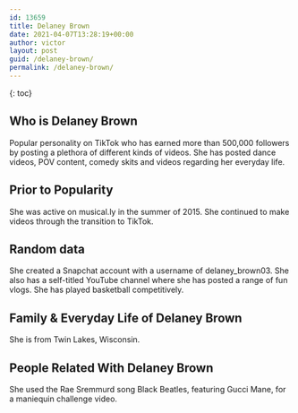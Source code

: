 ```yaml
---
id: 13659
title: Delaney Brown
date: 2021-04-07T13:28:19+00:00
author: victor
layout: post
guid: /delaney-brown/
permalink: /delaney-brown/
---
```



{: toc}


## Who is Delaney Brown



Popular personality on TikTok who has earned more than 500,000 followers by posting a plethora of different kinds of videos. She has posted dance videos, POV content, comedy skits and videos regarding her everyday life.

                
                
                
## Prior to Popularity



She was active on musical.ly in the summer of 2015. She continued to make videos through the transition to TikTok.

                
                
                
## Random data



She created a Snapchat account with a username of delaney_brown03. She also has a self-titled YouTube channel where she has posted a range of fun vlogs. She has played basketball competitively.

                
                
                
## Family & Everyday Life of Delaney Brown



She is from Twin Lakes, Wisconsin.

                
                
                
## People Related With Delaney Brown



She used the Rae Sremmurd song Black Beatles, featuring Gucci Mane, for a maniequin challenge video.

                
              
            
          
          
          